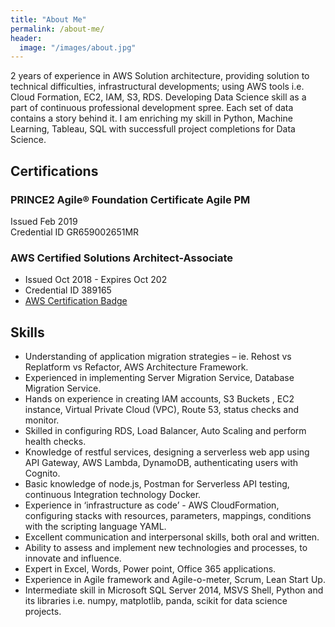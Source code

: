 ```yaml
---
title: "About Me"
permalink: /about-me/
header:
  image: "/images/about.jpg"
---
```


 2 years of experience in AWS Solution architecture, providing solution to technical difficulties, infrastructural developments; using AWS tools i.e. Cloud Formation, EC2, IAM, S3, RDS. Developing Data Science skill as a part of continuous professional development spree. Each set of data contains a story behind it. I am enriching my skill in Python, Machine Learning, Tableau, SQL with successfull project completions for Data Science.

## Certifications

### PRINCE2 Agile® Foundation Certificate Agile	PM				
Issued Feb 2019						      			
Credential ID GR659002651MR

### AWS Certified Solutions Architect-Associate
* Issued Oct 2018 - Expires Oct 202
* Credential ID 389165 
* [AWS Certification Badge](https://www.certmetrics.com/amazon/public/badge.aspx?i=1&t=c&d=2018-10-31&ci=AWS00357345)

## Skills

* Understanding of application migration strategies – ie. Rehost vs Replatform vs Refactor, AWS Architecture Framework.
* Experienced in implementing Server Migration Service, Database Migration Service.
* Hands on experience in creating IAM accounts, S3 Buckets , EC2 instance, Virtual Private Cloud (VPC), Route 53, status checks and monitor.
* Skilled in configuring RDS, Load Balancer, Auto Scaling and perform health checks.
* Knowledge of restful services, designing a serverless web app using API Gateway, AWS Lambda, DynamoDB, authenticating users with Cognito.
* Basic knowledge of node.js, Postman for Serverless API testing, continuous Integration technology Docker.
* Experience in ‘infrastructure as code’ - AWS CloudFormation, configuring stacks with resources, parameters, mappings, conditions with the scripting language YAML.
* Excellent communication and interpersonal skills, both oral and written.
* Ability to assess and implement new technologies and processes, to innovate and influence.
* Expert in Excel, Words, Power point, Office 365 applications.
* Experience in Agile framework and Agile-o-meter, Scrum, Lean Start Up.
* Intermediate skill in Microsoft SQL Server 2014, MSVS Shell, Python and its libraries i.e. numpy, matplotlib, panda, scikit for data science projects. 


  